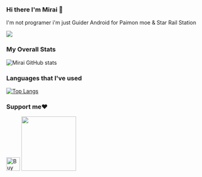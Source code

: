 ### Hi there I'm Mirai 👋
I'm not programer i'm just Guider Android for Paimon moe & Star Rail Station 

<img src="https://telegra.ph/file/82d3feb35ceab42024602.gif"/>
</p>
<p align="center">


### My Overall Stats
![Mirai GitHub stats](https://github-readme-stats.vercel.app/api?username=Mirai0009&show_icons=true&theme=radical)

### Languages that I've used
[![Top Langs](https://github-readme-stats.vercel.app/api/top-langs/?username=Mirai0009&layout=donut)](https://github.com/Mirai0009/github-readme-stats)

### Support me❤️
 
<a href='https://ko-fi.com/mirai07' target='_blank'><img height='36' style='border:0px;height:36px;' src='https://storage.ko-fi.com/cdn/kofi3.png?v=3' border='0' alt='Buy Me a Coffee at ko-fi.com' /></a>
<a href="https://saweria.co/mirai07"><img src="https://telegra.ph/file/60f8ff1e1e9124672f665.png" width=145px>


